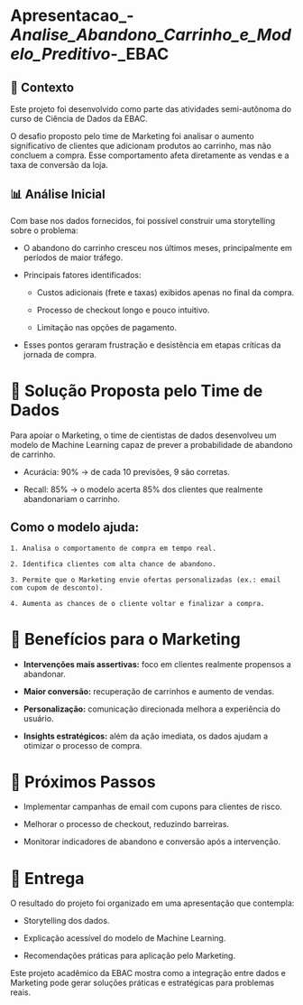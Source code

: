 # Apresentacao_-_Analise_Abandono_Carrinho_e_Modelo_Preditivo_-_EBAC

## 📌 Contexto

Este projeto foi desenvolvido como parte das atividades semi-autônoma do curso de Ciência de Dados da EBAC.

O desafio proposto pelo time de Marketing foi analisar o aumento significativo de clientes que adicionam produtos ao carrinho, mas não concluem a compra. Esse comportamento afeta diretamente as vendas e a taxa de conversão da loja.

## 📊 Análise Inicial

Com base nos dados fornecidos, foi possível construir uma storytelling sobre o problema:

* O abandono do carrinho cresceu nos últimos meses, principalmente em períodos de maior tráfego.

* Principais fatores identificados:

    * Custos adicionais (frete e taxas) exibidos apenas no final da compra.

    * Processo de checkout longo e pouco intuitivo.

    * Limitação nas opções de pagamento.

* Esses pontos geraram frustração e desistência em etapas críticas da jornada de compra.

# 🤖 Solução Proposta pelo Time de Dados

Para apoiar o Marketing, o time de cientistas de dados desenvolveu um modelo de Machine Learning capaz de prever a probabilidade de abandono de carrinho.

* Acurácia: 90% → de cada 10 previsões, 9 são corretas.

* Recall: 85% → o modelo acerta 85% dos clientes que realmente abandonariam o carrinho.

## Como o modelo ajuda:

    1. Analisa o comportamento de compra em tempo real.

    2. Identifica clientes com alta chance de abandono.

    3. Permite que o Marketing envie ofertas personalizadas (ex.: email com cupom de desconto).

    4. Aumenta as chances de o cliente voltar e finalizar a compra.

# 🎯 Benefícios para o Marketing

* **Intervenções mais assertivas:** foco em clientes realmente propensos a abandonar.

* **Maior conversão:** recuperação de carrinhos e aumento de vendas.

* **Personalização:** comunicação direcionada melhora a experiência do usuário.

* **Insights estratégicos:** além da ação imediata, os dados ajudam a otimizar o processo de compra.


# 🚀 Próximos Passos

* Implementar campanhas de email com cupons para clientes de risco.

* Melhorar o processo de checkout, reduzindo barreiras.

* Monitorar indicadores de abandono e conversão após a intervenção.

# 📂 Entrega

O resultado do projeto foi organizado em uma apresentação que contempla:

* Storytelling dos dados.

* Explicação acessível do modelo de Machine Learning.

* Recomendações práticas para aplicação pelo Marketing.

Este projeto acadêmico da EBAC mostra como a integração entre dados e Marketing pode gerar soluções práticas e estratégicas para problemas reais.
